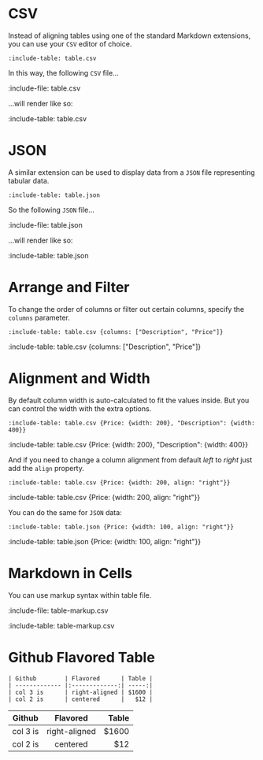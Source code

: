 # CSV

Instead of aligning tables using one of the standard Markdown extensions, you can use your `CSV` editor of choice.

    :include-table: table.csv 
    

In this way, the following `CSV` file...

:include-file: table.csv

...will render like so:

:include-table: table.csv

# JSON

A similar extension can be used to display data from a `JSON` file representing tabular data.

    :include-table: table.json 

So the following `JSON` file...

:include-file: table.json

...will render like so:

:include-table: table.json

# Arrange and Filter

To change the order of columns or filter out certain columns, specify the `columns` parameter.

    :include-table: table.csv {columns: ["Description", "Price"]}
    
:include-table: table.csv {columns: ["Description", "Price"]}

# Alignment and Width

By default column width is auto-calculated to fit the values inside. 
But you can control the width with the extra options.

    :include-table: table.csv {Price: {width: 200}, "Description": {width: 400}}

:include-table: table.csv {Price: {width: 200}, "Description": {width: 400}}

And if you need to change a column alignment from default *left* to *right* just add the `align` property.
    
    :include-table: table.csv {Price: {width: 200, align: "right"}}

:include-table: table.csv {Price: {width: 200, align: "right"}}

You can do the same for `JSON` data:

    :include-table: table.json {Price: {width: 100, align: "right"}}

:include-table: table.json {Price: {width: 100, align: "right"}}

# Markdown in Cells

You can use markup syntax within table file.

:include-file: table-markup.csv

:include-table: table-markup.csv 

# Github Flavored Table

    | Github        | Flavored      | Table |
    | ------------- |:-------------:| -----:|
    | col 3 is      | right-aligned | $1600 |
    | col 2 is      | centered      |   $12 |


| Github        | Flavored      | Table  |
| ------------- |:-------------:| -----:|
| col 3 is      | right-aligned | $1600 |
| col 2 is      | centered      |   $12 |


